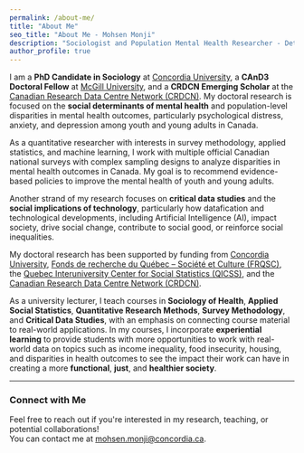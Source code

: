 ```yaml
---
permalink: /about-me/
title: "About Me"
seo_title: "About Me - Mohsen Monji"
description: "Sociologist and Population Mental Health Researcher - Detailed Bio"
author_profile: true
---
```


I am a **PhD Candidate in Sociology** at [Concordia University](https://www.concordia.ca/artsci/sociology-anthropology.html), a **CAnD3 Doctoral Fellow** at [McGill University](https://www.mcgill.ca/cand3/our-people/fellows-2024-25), and a **CRDCN Emerging Scholar** at the [Canadian Research Data Centre Network (CRDCN)](https://crdcn.ca). My doctoral research is focused on the **social determinants of mental health** and population-level disparities in mental health outcomes, particularly psychological distress, anxiety, and depression among youth and young adults in Canada. 

As a quantitative researcher with interests in survey methodology, applied statistics, and machine learning, I work with multiple official Canadian national surveys with complex sampling designs to analyze disparities in mental health outcomes in Canada. My goal is to recommend evidence-based policies to improve the mental health of youth and young adults.

Another strand of my research focuses on **critical data studies** and the **social implications of technology**, particularly how datafication and technological developments, including Artificial Intelligence (AI), impact society, drive social change, contribute to social good, or reinforce social inequalities.⁣

My doctoral research has been supported by funding from [Concordia University](https://www.concordia.ca/artsci/sociology-anthropology.html), [Fonds de recherche du Québec – Société et Culture (FRQSC)](https://www.frq.gouv.qc.ca), the [Quebec Interuniversity Center for Social Statistics (QICSS)](https://www.ciqss.org), and the [Canadian Research Data Centre Network (CRDCN)](https://crdcn.ca).  

As a university lecturer, I teach courses in **Sociology of Health**, **Applied Social Statistics**, **Quantitative Research Methods**, **Survey Methodology**, and **Critical Data Studies**, with an emphasis on connecting course material to real-world applications. In my courses, I incorporate **experiential learning** to provide students with more opportunities to work with real-world data on topics such as income inequality, food insecurity, housing, and disparities in health outcomes to see the impact their work can have in creating a more **functional**, **just**, and **healthier society**.

---

### Connect with Me  

Feel free to reach out if you're interested in my research, teaching, or potential collaborations!  
You can contact me at [mohsen.monji@concordia.ca](mailto:mohsen.monji@concordia.ca).

